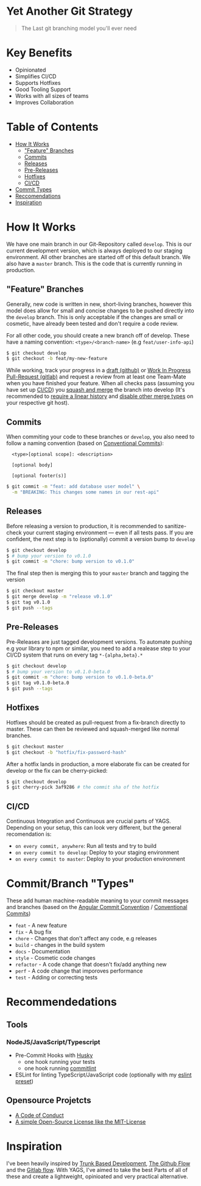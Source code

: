 # Yet Another Git Strategy 
> The Last git branching model you'll ever need

# Key Benefits

- Opinionated
- Simplifies CI/CD
- Supports Hotfixes
- Good Tooling Support
- Works with all sizes of teams
- Improves Collaboration

# Table of Contents  
- [How It Works](#how-it-works)
  - ["Feature" Branches](#feature-branches)
  - [Commits](#commits)
  - [Releases](#releases)
  - [Pre-Releases](#pre-releases)
  - [Hotfixes](#hotfixes)
  - [CI/CD](#ci-cd)
- [Commit Types](#commit-types-based-of-the-angular-convention)
- [Reccomendations](#reccomendations)
- [Inspiration](#inspiration)

# How It Works

We have one main branch in our Git-Repository called `develop`. This is our current development version, which is always deployed to our staging environment. All other branches are started off of this default branch.
We also have a `master` branch. This is the code that is currently running in production.

## "Feature" Branches

Generally, new code is written in new, short-living branches, however this model does allow for small and concise changes to be pushed directly into the `develop` branch. This is only acceptable if the changes are small or cosmetic, have already been tested and don't require a code review.
  
For all other code, you should create a new branch off of develop. These have a naming convention:
`<type>/<branch-name>` (e.g `feat/user-info-api`)

```bash
$ git checkout develop
$ git checkout -b feat/my-new-feature
```

While working, track your progress in a [draft (github)](https://github.blog/2019-02-14-introducing-draft-pull-requests/) or [Work In Progress Pull-Request (gitlab)](https://docs.gitlab.com/ee/user/project/merge_requests/work_in_progress_merge_requests.html) and request a review from at least one Team-Mate when you have finished your feature. When all checks pass (assuming you have set up [CI/CD](#ci-cd)) you [squash and merge](https://help.github.com/en/github/collaborating-with-issues-and-pull-requests/about-pull-request-merges#squash-and-merge-your-pull-request-commits) the branch into develop (It's recommended to [require a linear history](https://help.github.com/en/github/administering-a-repository/requiring-a-linear-commit-history) and [disable other merge types](https://help.github.com/en/github/administering-a-repository/configuring-commit-squashing-for-pull-requests) on your respective git host).

## Commits
When commiting your code to these branches or `develop`, you also need to follow a naming convention (based on [Conventional Commits](https://www.conventionalcommits.org/en/v1.0.0/)):
```
  <type>[optional scope]: <description>

  [optional body]

  [optional footer(s)]
```

```bash
$ git commit -m "feat: add database user model" \
  -m "BREAKING: This changes some names in our rest-api"
```

## Releases
Before releasing a version to production, it is recommended to sanitize-check your current staging environment — even if all tests pass. If you are confident, the next step is to (optionally) commit a version bump to `develop`

```bash
$ git checkout develop
$ # bump your version to v0.1.0
$ git commit -m "chore: bump version to v0.1.0"
```

The final step then is merging this to your `master` branch and tagging the version

```bash
$ git checkout master
$ git merge develop -m "release v0.1.0"
$ git tag v0.1.0
$ git push --tags
```

## Pre-Releases

Pre-Releases are just tagged development versions. To automate pushing e.g your library to npm or similar, you need to add a realease step to your CI/CD system that runs on every tag `*-{alpha,beta}.*` 

```bash
$ git checkout develop
$ # bump your version to v0.1.0-beta.0
$ git commit -m "chore: bump version to v0.1.0-beta.0"
$ git tag v0.1.0-beta.0
$ git push --tags
```

## Hotfixes

Hotfixes should be created as pull-request from a fix-branch directly to master. These can then be reviewed and squash-merged like normal branches. 

```bash
$ git checkout master
$ git checkout -b "hotfix/fix-password-hash"
```

After a hotfix lands in production, a more elaborate fix can be created for develop or the fix can be cherry-picked:

```bash
$ git checkout develop
$ git cherry-pick 3af9286 # the commit sha of the hotfix
```

## CI/CD
Continuous Integration and Continuous are crucial parts of YAGS. Depending on your setup, this can look very different, but the general recomendation is:

- `on every commit, anywhere`: Run all tests and try to build
- `on every commit to develop`: Deploy to your staging environment
- `on every commit to master`: Deploy to your production environment

# Commit/Branch "Types"
These add human machine-readable meaning to your commit messages and branches (based on the [Angular Commit Convention](https://github.com/angular/angular/blob/22b96b9/CONTRIBUTING.md#type) / [Conventional Commits](https://www.conventionalcommits.org/))

- `feat` - A new feature
- `fix` - A bug fix
- `chore` - Changes that don't affect any code, e.g releases 
- `build` - changes in the build system
- `docs` - Documentation
- `style` - Cosmetic code changes
- `refactor` - A code change that doesn't fix/add anything new
- `perf` - A code change that imporoves performance
- `test` - Adding or correcting tests

# Recommendedations
## Tools
### NodeJS/JavaScript/Typescript
- Pre-Commit Hooks with [Husky](https://www.npmjs.com/package/husky)
  - one hook running your tests
  - one hook running [commitlint](https://github.com/conventional-changelog/commitlint)
- ESLint for linting TypeScript/JavaScript code (optionally with my [eslint preset](https://www.npmjs.com/package/@explodingcamera/eslint-config))

## Opensource Projetcts
* [A Code of Conduct](https://www.contributor-covenant.org/)
* [A simple Open-Source License like the MIT-License](https://choosealicense.com/)

# Inspiration

I've been heavily inspired by [Trunk Based Development](https://trunkbaseddevelopment.com/), [The Github Flow](https://guides.github.com/introduction/flow/) and the [Gitlab flow](https://docs.gitlab.com/ee/topics/gitlab_flow.html).
With YAGS, I've aimed to take the best Parts of all of these and create a lightweight, opinioated and very practical alternative.